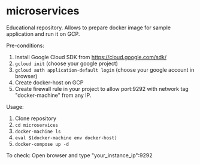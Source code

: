 # microservices

Educational repository. Allows to prepare docker image for sample application and run it on GCP.

Pre-conditions:

1. Install  Google Cloud SDK from https://cloud.google.com/sdk/
2. ```gcloud init``` (choose your google project)
3. ```gcloud auth application-default login``` (choose your google account in browser)
4. Create docker-host on GCP
5. Create firewall rule in your project to allow port:9292 with network tag "docker-machine" from any IP.


Usage:
1. Clone repository
2. ```cd microservices```
2. ```docker-machine ls```
3. ```eval $(docker-machine env docker-host)```
4. ```docker-compose up -d```

To check: Open browser and type "your_instance_ip":9292
